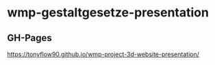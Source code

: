 # wmp-gestaltgesetze-presentation

## GH-Pages

https://tonyflow90.github.io/wmp-project-3d-website-presentation/